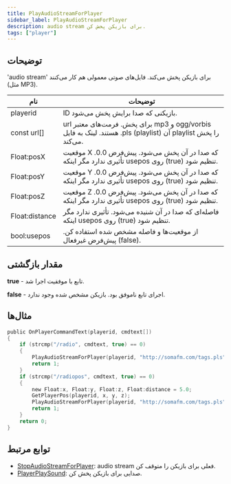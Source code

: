 ```yaml
---
title: PlayAudioStreamForPlayer
sidebar_label: PlayAudioStreamForPlayer
description: audio stream برای بازیکن پخش کن.
tags: ["player"]
---
```


## توضیحات

'audio stream' برای بازیکن پخش می‌کند. فایل‌های صوتی معمولی هم کار می‌کنند (مثل MP3).

| نام            | توضیحات                                                                                                                       |
| -------------- | ----------------------------------------------------------------------------------------------------------------------------- |
| playerid       | ID بازیکنی که صدا برایش پخش می‌شود.                                                                                           |
| const url[]    | url برای پخش. فرمت‌های معتبر mp3 و ogg/vorbis هستند. لینک به فایل .pls (playlist) آن playlist را پخش می‌کند.              |
| Float:posX     | موقعیت X که صدا در آن پخش می‌شود. پیش‌فرض 0.0. تأثیری ندارد مگر اینکه usepos روی (true) تنظیم شود.                       |
| Float:posY     | موقعیت Y که صدا در آن پخش می‌شود. پیش‌فرض 0.0. تأثیری ندارد مگر اینکه usepos روی (true) تنظیم شود.                       |
| Float:posZ     | موقعیت Z که صدا در آن پخش می‌شود. پیش‌فرض 0.0. تأثیری ندارد مگر اینکه usepos روی (true) تنظیم شود.                       |
| Float:distance | فاصله‌ای که صدا در آن شنیده می‌شود. تأثیری ندارد مگر اینکه usepos روی (true) تنظیم شود.                                    |
| bool:usepos    | از موقعیت‌ها و فاصله مشخص شده استفاده کن. پیش‌فرض غیرفعال (false).                                                          |

## مقدار بازگشتی

**true** - تابع با موفقیت اجرا شد.

**false** - اجرای تابع ناموفق بود. بازیکن مشخص شده وجود ندارد.

## مثال‌ها

```c
public OnPlayerCommandText(playerid, cmdtext[])
{
    if (strcmp("/radio", cmdtext, true) == 0)
    {
        PlayAudioStreamForPlayer(playerid, "http://somafm.com/tags.pls");
        return 1;
    }
    if (strcmp("/radiopos", cmdtext, true) == 0)
    {
        new Float:x, Float:y, Float:z, Float:distance = 5.0;
        GetPlayerPos(playerid, x, y, z);
        PlayAudioStreamForPlayer(playerid, "http://somafm.com/tags.pls", x, y, z, distance, true);
        return 1;
    }
    return 0;
}
```

## توابع مرتبط

- [StopAudioStreamForPlayer](StopAudioStreamForPlayer): audio stream فعلی برای بازیکن را متوقف کن.
- [PlayerPlaySound](PlayerPlaySound): صدایی برای بازیکن پخش کن.